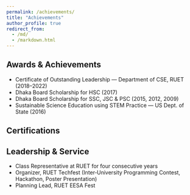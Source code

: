 ```yaml
---
permalink: /achievements/
title: "Achievements"
author_profile: true
redirect_from: 
  - /md/
  - /markdown.html
---
```


## Awards & Achievements

- Certificate of Outstanding Leadership — Department of CSE, RUET (2018–2022)
- Dhaka Board Scholarship for HSC (2017)
- Dhaka Board Scholarship for SSC, JSC & PSC (2015, 2012, 2009)
- Sustainable Science Education using STEM Practice — US Dept. of State (2016)

## Certifications


## Leadership & Service

- Class Representative at RUET for four consecutive years
- Organizer, RUET Techfest (Inter‑University Programming Contest, Hackathon, Poster Presentation)
- Planning Lead, RUET EESA Fest
